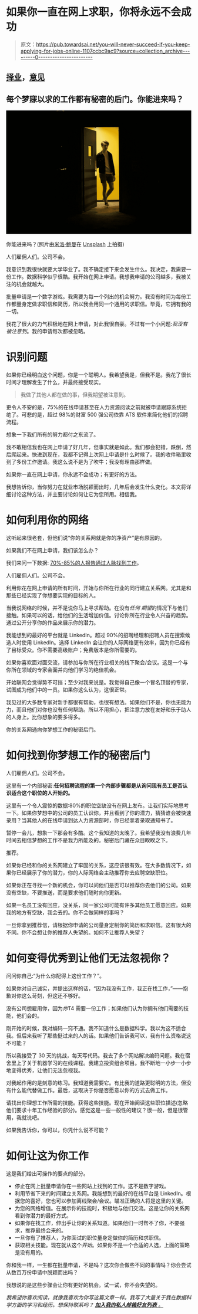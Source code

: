 # 如果你一直在网上求职，你将永远不会成功

> 原文：<https://pub.towardsai.net/you-will-never-succeed-if-you-keep-applying-for-jobs-online-1107ccbc9ac9?source=collection_archive---------0----------------------->

## [择业](https://towardsai.net/p/category/careers)，[意见](https://towardsai.net/p/category/opinion)

## 每个梦寐以求的工作都有秘密的后门。你能进来吗？

![](img/4c75d7ead75cad4962006c2c75ec329f.png)

你能进来吗？(照片由[米洛·鲍曼](https://unsplash.com/@mjearlb?utm_source=unsplash&utm_medium=referral&utm_content=creditCopyText)在 [Unsplash](https://unsplash.com/?utm_source=unsplash&utm_medium=referral&utm_content=creditCopyText) 上拍摄)

人们雇佣人们。公司不会。

我意识到我很快就要大学毕业了。我不确定接下来会发生什么。我决定，我需要一份工作。数据科学似乎很酷。我开始在网上申请。我想我申请的公司越多，我被关注的机会就越大。

批量申请是一个数字游戏。我需要为每一个列出的机会努力。我没有时间为每份工作都量身定做求职信和简历，所以我会用同一个通用的求职信。毕竟，它拥有我的一切。

我花了很大的力气积极地在网上申请，对此我很自豪。不过有一个小问题:*我没有被注意到*。我的申请每次都被忽略。

# 识别问题

如果你已经明白这个问题，你是一个聪明人。我希望我是，但我不是。我花了很长时间才理解发生了什么，并最终接受现实。

> 我做了其他人都在做的事，但我期望被注意到。

更令人不安的是，75%的在线申请甚至在人力资源阅读之前就被申请跟踪系统拒绝了。可悲的是，超过 98%的财富 500 强公司依靠 ATS 软件来简化他们的招聘流程。

想象一下我们所有的努力都付之东流了。

我不敢相信我也在网上申请了好几年，但事实就是如此。我们都会犯错，跌倒，然后爬起来。快进到现在，我都不记得上次网上申请是什么时候了。我的收件箱里收到了多份工作邀请。我这么说不是为了吹牛；我没有理由那样做。

如果你一直在网上申请，你永远不会成功；有更好的方法。

我想告诉你，当你努力在就业市场脱颖而出时，几年后会发生什么变化。本文将详细讨论这种方法，并主要讨论如何让它为您所用。相信我。

# 如何利用你的网络

这听起来很老套，但他们说“你的关系网就是你的净资产”是有原因的。

如果我们不在网上申请，我们该怎么办？

我们来问一下数据: [70%-85%的人报告通过人脉找到工作](https://www.payscale.com/career-news/2017/04/many-jobs-found-networking)。

人们雇佣人们。公司不会。

利用你花在网上申请的所有时间，开始与你所在行业的同行建立关系网。尤其是和那些已经实现了你想要实现的目标的人。

当我说网络的时候，并不是说你马上寻求帮助。在没有*任何* *期望*的情况下与他们接触。如果可以的话，给他们的生活增加价值。讨论你所在行业令人兴奋的趋势。通过公开分享你的作品来展示你的潜力。

我能想到的最好的平台就是 LinkedIn。超过 90%的招聘经理和招聘人员在搜索候选人时使用 LinkedIn。选择 LinkedIn 会让你的人际网络更有效率，因为你已经有了目标受众。你不需要高级账户；免费版本是你所需要的。

如果你喜欢面对面交流，请参加与你所在行业相关的线下聚会/会议。这是一个与你所在领域的专家会面并向他们学习的绝佳机会。

开始联网会觉得势不可挡；至少对我来说是。我觉得自己像一个冒名顶替的专家，试图成为他们中的一员。如果你这么认为，这很正常。

我见过的大多数专家对新手都很有帮助，也很有想法。如果他们不是，你也无能为力，而且他们对你也没有任何帮助。所以不用担心，把注意力放在友好和乐于助人的人身上。比你想象的要多得多。

你的关系网通向你梦想工作的秘密后门。

# 如何找到你梦想工作的秘密后门

人们雇佣人们。公司不会。

这里有一个内部秘密:**任何招聘流程的第一个内部步骤都是从询问现有员工是否认识适合这个职位的人开始的。**

这里有一个令人震惊的数据:80%的职位空缺没有在网上发布。让我们实际地思考一下。如果你梦想中的公司的员工认识你，并且看到了你的潜力，猜猜谁会被快速录用？当其他人的在线申请到达人力资源部时，你已经拿着录取通知书了。

暂停一会儿，想象一下那会有多酷。这个我知道的太晚了。我希望我没有浪费几年时间去相信梦想的工作不是我力所能及的。秘密后门藏在众目睽睽之下。

推荐。

如果你已经和你的关系网建立了牢固的关系，这应该很有效。在大多数情况下，如果你已经展示了你的潜力，你的人际网络会主动推荐你去应聘空缺职位。

如果你正在寻找一个新的机会，你可以问他们是否可以推荐你去他们的公司。如果没有空缺，不要推送，而是要求他们随时向你更新。

如果一名员工没有回应，没关系，同一家公司可能有许多其他员工愿意回应。如果我的地方有空缺，我会去的。你不会做同样的事吗？

一旦你拿到推荐信，请根据你申请的公司量身定制你的简历和求职信。这有很大的不同。你不会想让你的推荐人失望的。如何不让推荐人失望？

# 如何变得优秀到让他们无法忽视你？

问问你自己:“为什么你配得上这份工作？”。

如果你对自己诚实，并提出这样的话，“因为我没有工作，我正在找工作，”——抱歉对你这么苛刻，但这还不够好。

没有公司想雇用你，因为*你*T4 需要一份工作；如果他们认为你拥有他们需要的技能，他们会的。

刚开始的时候，我对编码一窍不通。我不知道什么是数据科学。我以为这不适合我。但后来我听了那些挺过来的人的话。如果他们告诉我可以，我有什么资格说这不可能？

所以我接受了 30 天的挑战，每天写代码。我去了多个网站解决编码问题。我在宿舍里上了关于机器学习的在线课程。我建立投资组合项目。我不断地一小步一小步地变得优秀，让他们无法忽视我。

对我起作用的是刻意的练习。我知道我需要它。有比我的道路更聪明的方法，但没有什么能代替做工作。最后，这取决于你是否愿意以你的方式去做工作。

请找出你理想工作所需的技能。获得这些技能。现在开始阅读这些职位描述(忽略他们要求十年工作经验的部分)。感觉这是一些一般性的建议？很一般，但是很管用，我就说吧。

如果我告诉你，你可以，你凭什么说不可能？

# 如何让这为你工作

这是我们给出可操作的要点的部分。

*   停止在网上批量申请你在一些网站上找到的工作。这不是数字游戏。
*   利用节省下来的时间建立关系网。我能想到的最好的在线平台是 LinkedIn。根据您的喜好，您也可以参加离线聚会/会议。瞄准正确的人将是这里的关键。
*   为您的网络增值。在展示你的技能时，积极地与他们交流。这是让你的关系网看到你潜力的最好方式。
*   如果你在找工作，伸出手让你的关系知道。如果他们一时帮不了你，不要强求，推荐最终会来的。
*   一旦你有了推荐人，为你面试的职位量身定做你的简历和求职信。
*   获取相关技能。现在就从这个*开始*。如果你不是一个合适的人选，上面的策略是没有用的。

你和我一样，一生都在批量申请，不是吗？这次你会做些不同的事情吗？你会尝试从数百万份申请中脱颖而出吗？

我想说的是这些步骤会让你有更好的机会。试一试，你不会失望的。

*我希望你喜欢阅读，就像我喜欢为你写这篇文章一样。我写了大量关于我在数据科学方面的学习和经历。想保持联系吗？* [***加入我的私人邮箱好友列表*** *。*](https://friends.arunnthevapalan.com/)